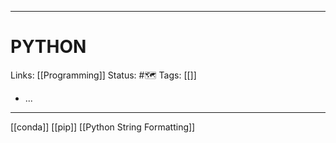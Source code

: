 ___
# PYTHON
Links: [[Programming]]
Status: #🗺️ 
Tags: [[]]
<!--- Created on: 2023.08.17, 23:55 --->

- ...
___


[[conda]]
[[pip]]
[[Python String Formatting]]
